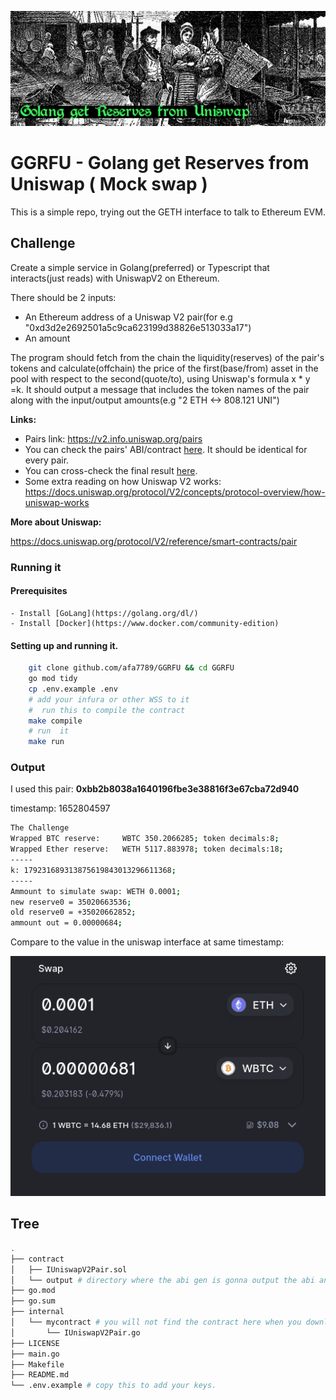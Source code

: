 ![banner image of a bazer on newsprint style](/resources/bazar11_4.png)
# GGRFU - Golang get Reserves from Uniswap ( Mock swap ) 
This is a simple repo, trying out the GETH interface to talk to Ethereum EVM.

## Challenge
Create a simple service in Golang(preferred) or Typescript that interacts(just reads) with UniswapV2 on Ethereum.   

There should be 2 inputs:

- An Ethereum address of a Uniswap V2 pair(for e.g "0xd3d2e2692501a5c9ca623199d38826e513033a17")
- An amount

The program should fetch from the chain the liquidity(reserves) of the pair's tokens and calculate(offchain) the price of the first(base/from) asset in the pool with respect to the second(quote/to), using Uniswap's formula x * y =k.
It should output a message that includes the token names of the pair along with the input/output amounts(e.g "2 ETH <-> 808.121 UNI")

__Links:__

- Pairs link: https://v2.info.uniswap.org/pairs
- You can check the pairs' ABI/contract [here](https://etherscan.io/address/0xd3d2e2692501a5c9ca623199d38826e513033a17#code). It should be identical for every pair.
- You can cross-check the final result [here](https://app.uniswap.org/#/swap?chain=mainnet).
- Some extra reading on how Uniswap V2 works: https://docs.uniswap.org/protocol/V2/concepts/protocol-overview/how-uniswap-works

__More about Uniswap:__

https://docs.uniswap.org/protocol/V2/reference/smart-contracts/pair

### Running it

#### Prerequisites

    - Install [GoLang](https://golang.org/dl/)
    - Install [Docker](https://www.docker.com/community-edition)

#### Setting up and running it.

```bash
    git clone github.com/afa7789/GGRFU && cd GGRFU
    go mod tidy
    cp .env.example .env
    # add your infura or other WSS to it
    #  run this to compile the contract
    make compile
    # run  it
    make run
```
### Output

I used this pair: __0xbb2b8038a1640196fbe3e38816f3e67cba72d940__

timestamp: 1652804597

```BASH
The Challenge
Wrapped BTC reserve:     WBTC 350.2066285; token decimals:8;
Wrapped Ether reserve:   WETH 5117.883978; token decimals:18;
-----
k: 179231689313875619843013296611368;
-----
Ammount to simulate swap: WETH 0.0001;
new reserve0 = 35020663536;
old reserve0 = +35020662852;
ammount out = 0.00000684;
```

Compare to the value in the uniswap interface at same timestamp:

![uniswap printscreen of swap with same value](/resources/swap.png)

## Tree

```sh
.
├── contract
│   ├── IUniswapV2Pair.sol
│   └── output # directory where the abi gen is gonna output the abi and bin of the contract.
├── go.mod
├── go.sum
├── internal
│   └── mycontract # you will not find the contract here when you download the repo, because you gotta run make compile to generate the go file
│       └── IUniswapV2Pair.go
├── LICENSE
├── main.go
├── Makefile
├── README.md
└── .env.example # copy this to add your keys.
```
